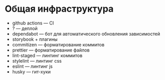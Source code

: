 # Общая инфраструктура

* github actions — CI
* ? — деплой
* dependabot — бот для автоматического обновления зависимостей
* storybook + плагины
* commitizen — форматирование коммитов
* prettier — форматирование файлов
* lint-staged — линтинг коммитов
* stylelint — линтинг css
* eslint — линтинг js
* husky — гит-хуки